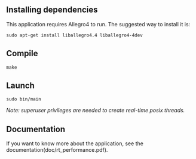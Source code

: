 ## Installing dependencies

This application requires Allegro4 to run. The suggested way to install it is:

`sudo apt-get install liballegro4.4 liballegro4-4dev`

## Compile

`make`

## Launch

`sudo bin/main`

*Note: superuser privileges are needed to create real-time posix threads.*

## Documentation

If you want to know more about the application, see the documentation(doc/rt_performance.pdf).
